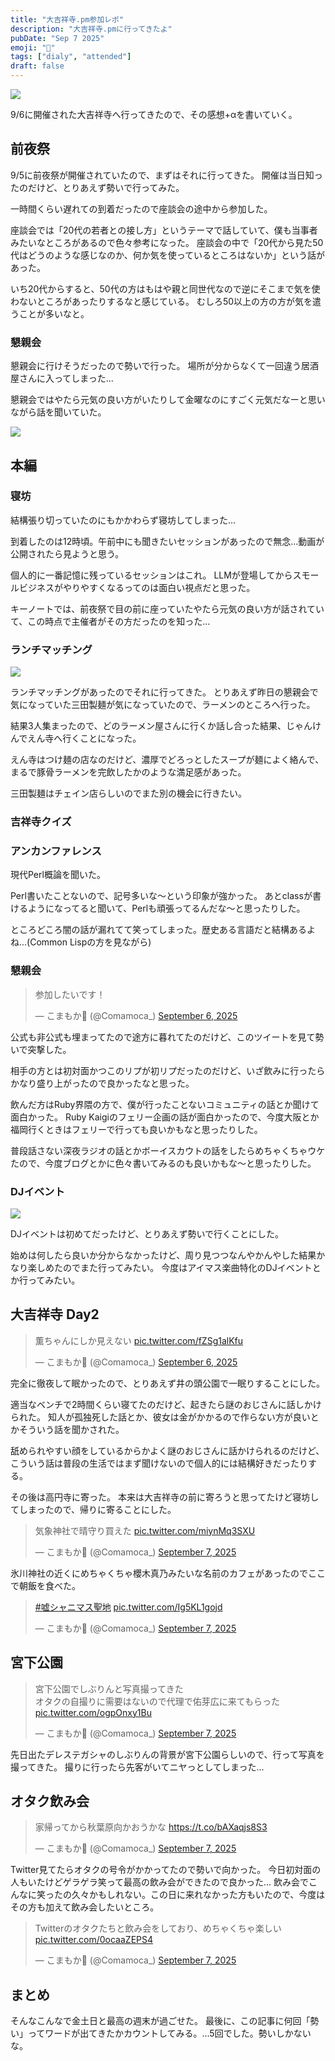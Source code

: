 ```yaml
---
title: "大吉祥寺.pm参加レポ"
description: "大吉祥寺.pmに行ってきたよ"
pubDate: "Sep 7 2025"
emoji: "🦊"
tags: ["dialy", "attended"]
draft: false
---
```


![](/img/2025-09-11-195951.png)

9/6に開催された大吉祥寺へ行ってきたので、その感想+αを書いていく。

## 前夜祭

9/5に前夜祭が開催されていたので、まずはそれに行ってきた。
開催は当日知ったのだけど、とりあえず勢いで行ってみた。

一時間くらい遅れての到着だったので座談会の途中から参加した。

座談会では「20代の若者との接し方」というテーマで話していて、僕も当事者みたいなところがあるので色々参考になった。
座談会の中で「20代から見た50代はどうのような感じなのか、何か気を使っているところはないか」という話があった。

いち20代からすると、50代の方はもはや親と同世代なので逆にそこまで気を使わないところがあったりするなと感じている。
むしろ50以上の方の方が気を遣うことが多いなと。

### 懇親会

懇親会に行けそうだったので勢いで行った。
場所が分からなくて一回違う居酒屋さんに入ってしまった...

懇親会ではやたら元気の良い方がいたりして金曜なのにすごく元気だなーと思いながら話を聞いていた。

![](/img/2025-09-11-192336.png)

## 本編

### 寝坊

結構張り切っていたのにもかかわらず寝坊してしまった...

到着したのは12時頃。午前中にも聞きたいセッションがあったので無念...動画が公開されたら見ようと思う。

個人的に一番記憶に残っているセッションはこれ。
LLMが登場してからスモールビジネスがやりやすくなるってのは面白い視点だと思った。

キーノートでは、前夜祭で目の前に座っていたやたら元気の良い方が話されていて、この時点で主催者がその方だったのを知った...

### ランチマッチング

![](/img/2025-09-11-200933.png)

ランチマッチングがあったのでそれに行ってきた。
とりあえず昨日の懇親会で気になっていた三田製麺が気になっていたので、ラーメンのところへ行った。

結果3人集まったので、どのラーメン屋さんに行くか話し合った結果、じゃんけんでえん寺へ行くことになった。

えん寺はつけ麺の店なのだけど、濃厚でどろっとしたスープが麺によく絡んで、まるで豚骨ラーメンを完飲したかのような満足感があった。

三田製麺はチェイン店らしいのでまた別の機会に行きたい。

### 吉祥寺クイズ

### アンカンファレンス

現代Perl概論を聞いた。

Perl書いたことないので、記号多いな〜という印象が強かった。
あとclassが書けるようになってると聞いて、Perlも頑張ってるんだな〜と思ったりした。

ところどころ闇の話が漏れてて笑ってしまった。歴史ある言語だと結構あるよね...(Common
Lispの方を見ながら)

### 懇親会

<blockquote class="twitter-tweet"><p lang="ja" dir="ltr">参加したいです！</p>&mdash; こまもか🦊 (@Comamoca_) <a href="https://twitter.com/Comamoca_/status/1964270584394838396?ref_src=twsrc%5Etfw">September 6, 2025</a></blockquote> <script async src="https://platform.twitter.com/widgets.js" charset="utf-8"></script>

公式も非公式も埋まってたので途方に暮れてたのだけど、このツイートを見て勢いで突撃した。

相手の方とは初対面かつこのリプが初リプだったのだけど、いざ飲みに行ったらかなり盛り上がったので良かったなと思った。

飲んだ方はRuby界隈の方で、僕が行ったことないコミュニティの話とか聞けて面白かった。
Ruby
Kaigiのフェリー企画の話が面白かったので、今度大阪とか福岡行くときはフェリーで行っても良いかもなと思ったりした。

普段話さない深夜ラジオの話とかボーイスカウトの話をしたらめちゃくちゃウケたので、今度ブログとかに色々書いてみるのも良いかもな〜と思ったりした。

### DJイベント

![](/img/2025-09-11-200100.png)

DJイベントは初めてだったけど、とりあえず勢いで行くことにした。

始めは何したら良いか分からなかったけど、周り見つつなんやかんやした結果かなり楽しめたのでまた行ってみたい。
今度はアイマス楽曲特化のDJイベントとか行ってみたい。

## 大吉祥寺 Day2

<blockquote class="twitter-tweet"><p lang="ja" dir="ltr">薫ちゃんにしか見えない <a href="https://t.co/fZSg1alKfu">pic.twitter.com/fZSg1alKfu</a></p>&mdash; こまもか🦊 (@Comamoca_) <a href="https://twitter.com/Comamoca_/status/1964427762435051846?ref_src=twsrc%5Etfw">September 6, 2025</a></blockquote> <script async src="https://platform.twitter.com/widgets.js" charset="utf-8"></script>

完全に徹夜して眠かったので、とりあえず井の頭公園で一眠りすることにした。

適当なベンチで2時間くらい寝てたのだけど、起きたら謎のおじさんに話しかけられた。
知人が孤独死した話とか、彼女は金がかかるので作らない方が良いとかそういう話を聞かされた。

舐められやすい顔をしているからかよく謎のおじさんに話かけられるのだけど、こういう話は普段の生活ではまず聞けないので個人的には結構好きだったりする。

その後は高円寺に寄った。
本来は大吉祥寺の前に寄ろうと思ってたけど寝坊してしまったので、帰りに寄ることにした。

<blockquote class="twitter-tweet"><p lang="ja" dir="ltr">気象神社で晴守り買えた <a href="https://t.co/miynMq3SXU">pic.twitter.com/miynMq3SXU</a></p>&mdash; こまもか🦊 (@Comamoca_) <a href="https://twitter.com/Comamoca_/status/1964492480784847363?ref_src=twsrc%5Etfw">September 7, 2025</a></blockquote> <script async src="https://platform.twitter.com/widgets.js" charset="utf-8"></script>

氷川神社の近くにめちゃくちゃ櫻木真乃みたいな名前のカフェがあったのでここで朝飯を食べた。

<blockquote class="twitter-tweet"><p lang="qme" dir="ltr"><a href="https://twitter.com/hashtag/%E5%98%98%E3%82%B7%E3%83%A3%E3%83%8B%E3%83%9E%E3%82%B9%E8%81%96%E5%9C%B0?src=hash&amp;ref_src=twsrc%5Etfw">#嘘シャニマス聖地</a> <a href="https://t.co/Ig5KL1gojd">pic.twitter.com/Ig5KL1gojd</a></p>&mdash; こまもか🦊 (@Comamoca_) <a href="https://twitter.com/Comamoca_/status/1964492090701992409?ref_src=twsrc%5Etfw">September 7, 2025</a></blockquote> <script async src="https://platform.twitter.com/widgets.js" charset="utf-8"></script>

## 宮下公園

<blockquote class="twitter-tweet"><p lang="ja" dir="ltr">宮下公園でしぶりんと写真撮ってきた<br>オタクの自撮りに需要はないので代理で佑芽広に来てもらった <a href="https://t.co/ogpOnxy1Bu">pic.twitter.com/ogpOnxy1Bu</a></p>&mdash; こまもか🦊 (@Comamoca_) <a href="https://twitter.com/Comamoca_/status/1964519902506864786?ref_src=twsrc%5Etfw">September 7, 2025</a></blockquote> <script async src="https://platform.twitter.com/widgets.js" charset="utf-8"></script>

先日出たデレステガシャのしぶりんの背景が宮下公園らしいので、行って写真を撮ってきた。
撮りに行ったら先客がいてニヤっとしてしまった...

## オタク飲み会

<blockquote class="twitter-tweet"><p lang="ja" dir="ltr">家帰ってから秋葉原向かおうかな <a href="https://t.co/bAXaqjs8S3">https://t.co/bAXaqjs8S3</a></p>&mdash; こまもか🦊 (@Comamoca_) <a href="https://twitter.com/Comamoca_/status/1964535725132828964?ref_src=twsrc%5Etfw">September 7, 2025</a></blockquote> <script async src="https://platform.twitter.com/widgets.js" charset="utf-8"></script>

Twitter見てたらオタクの号令がかかってたので勢いで向かった。
今日初対面の人もいたけどゲラゲラ笑って最高の飲み会ができたので良かった...
飲み会でこんなに笑ったの久々かもしれない。この日に来れなかった方もいたので、今度はその方も加えて飲み会したいところ。

<blockquote class="twitter-tweet"><p lang="ja" dir="ltr">Twitterのオタクたちと飲み会をしており、めちゃくちゃ楽しい <a href="https://t.co/0ocaaZEPS4">pic.twitter.com/0ocaaZEPS4</a></p>&mdash; こまもか🦊 (@Comamoca_) <a href="https://twitter.com/Comamoca_/status/1964658430725279952?ref_src=twsrc%5Etfw">September 7, 2025</a></blockquote> <script async src="https://platform.twitter.com/widgets.js" charset="utf-8"></script>

## まとめ

そんなこんなで金土日と最高の週末が過ごせた。
最後に、この記事に何回「勢い」ってワードが出てきたかカウントしてみる。...5回でした。勢いしかないな。
